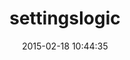 ---
layout: post
title:  "settingslogic"
repo:   "binarylogic/settingslogic"
date:   2015-02-18 10:44:35
gemurl: http://github.com/binarylogic/settingslogic
---